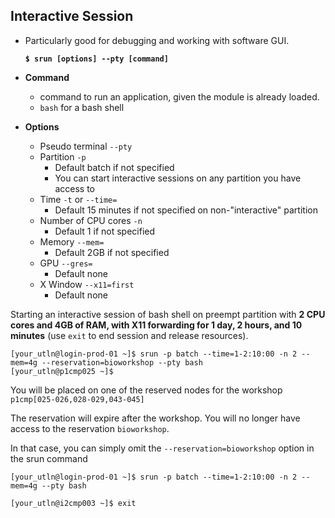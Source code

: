 ## Interactive Session

- Particularly good for debugging and working with software GUI. 

  **`$ srun [options] --pty [command]`**

- **Command** 

  - command to run an application, given the module is already loaded.
  - `bash` for a bash shell

- **Options**

  - Pseudo terminal `--pty`
  - Partition `-p` 
    - Default batch if not specified
    - You can start interactive sessions on any partition you have access to
  - Time `-t` or `--time=`
    - Default 15 minutes if not specified on non-"interactive" partition
  - Number of CPU cores `-n` 
    - Default 1 if not specified
  - Memory `--mem=`
    - Default 2GB if not specified
  - GPU `--gres=`
    - Default none
  - X Window `--x11=first`
    - Default none	

Starting an interactive session of bash shell on preempt partition with **2 CPU cores and 4GB of RAM, with X11 forwarding for 1 day, 2 hours, and 10 minutes** (use `exit` to end session and release resources).

```
[your_utln@login-prod-01 ~]$ srun -p batch --time=1-2:10:00 -n 2 --mem=4g --reservation=bioworkshop --pty bash
[your_utln@p1cmp025 ~]$
```

You will be placed on one of the reserved nodes for the workshop `p1cmp[025-026,028-029,043-045]`

The reservation will expire after the workshop. You will no longer have access to the reservation `bioworkshop`. 

In that case, you can simply omit the `--reservation=bioworkshop` option in the srun command

```
[your_utln@login-prod-01 ~]$ srun -p batch --time=1-2:10:00 -n 2 --mem=4g --pty bash

[your_utln@i2cmp003 ~]$ exit

```

